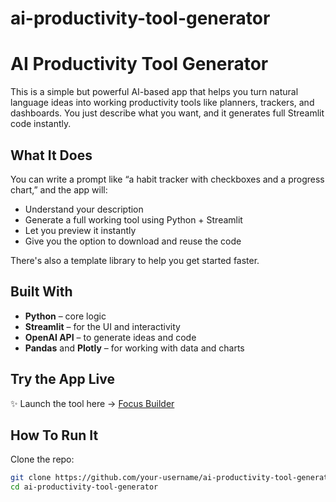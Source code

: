 # ai-productivity-tool-generator
# AI Productivity Tool Generator

This is a simple but powerful AI-based app that helps you turn natural language ideas into working productivity tools like planners, trackers, and dashboards. You just describe what you want, and it generates full Streamlit code instantly.

## What It Does

You can write a prompt like “a habit tracker with checkboxes and a progress chart,” and the app will:
- Understand your description
- Generate a full working tool using Python + Streamlit
- Let you preview it instantly
- Give you the option to download and reuse the code

There's also a template library to help you get started faster.

## Built With

- **Python** – core logic
- **Streamlit** – for the UI and interactivity
- **OpenAI API** – to generate ideas and code
- **Pandas** and **Plotly** – for working with data and charts


## Try the App Live

✨ Launch the tool here → [Focus Builder](https://kkuvam-focusbuilder.streamlit.app)  

## How To Run It

Clone the repo:
```bash
git clone https://github.com/your-username/ai-productivity-tool-generator.git
cd ai-productivity-tool-generator
